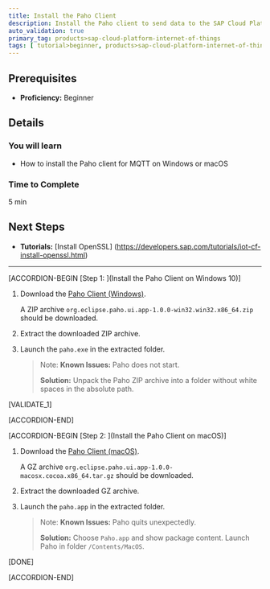 ```yaml
---
title: Install the Paho Client
description: Install the Paho client to send data to the SAP Cloud Platform Internet of Things Service Cloud using MQTT and REST.
auto_validation: true
primary_tag: products>sap-cloud-platform-internet-of-things
tags: [ tutorial>beginner, products>sap-cloud-platform-internet-of-things, topic>internet-of-things, topic>cloud ]
---
```


<!-- loio13db11a65036448ea5194b2a8e922c62 -->

## Prerequisites
 - **Proficiency:** Beginner


## Details
### You will learn
- How to install the Paho client for MQTT on Windows or macOS

### Time to Complete
5 min

## Next Steps
- **Tutorials:** [Install OpenSSL] (https://developers.sap.com/tutorials/iot-cf-install-openssl.html)

---

[ACCORDION-BEGIN [Step 1: ](Install the Paho Client on Windows 10)]

1.  Download the [Paho Client (Windows)](http://www.eclipse.org/paho/components/tool//).

    A ZIP archive `org.eclipse.paho.ui.app-1.0.0-win32.win32.x86_64.zip` should be downloaded.

2.  Extract the downloaded ZIP archive.

3.  Launch the `paho.exe` in the extracted folder.

    > Note:
    > **Known Issues:** Paho does not start.
    >
    > **Solution:** Unpack the Paho ZIP archive into a folder without white spaces in the absolute path.
    >
    >

[VALIDATE_1]

[ACCORDION-END]

[ACCORDION-BEGIN [Step 2: ](Install the Paho Client on macOS)]

1.  Download the [Paho Client (macOS)](http://www.eclipse.org/paho/components/tool//).

    A GZ archive `org.eclipse.paho.ui.app-1.0.0-macosx.cocoa.x86_64.tar.gz` should be downloaded.

2.  Extract the downloaded GZ archive.

3.  Launch the `paho.app` in the extracted folder.

    > Note:
    > **Known Issues:** Paho quits unexpectedly.
    >
    > **Solution:** Choose `Paho.app` and show package content. Launch Paho in folder `/Contents/MacOS`.
    >
    >

[DONE]

[ACCORDION-END]
